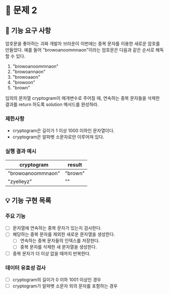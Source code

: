 # 📁 문제 2

## 🚀 기능 요구 사항

암호문을 좋아하는 괴짜 개발자 브라운이 이번에는 중복 문자를 이용한 새로운 암호를 만들었다. 예를 들어 "browoanoommnaon"이라는 암호문은 다음과 같은 순서로 해독할 수 있다.

1. "browoanoommnaon"
2. "browoannaon"
3. "browoaaon"
4. "browoon"
5. "brown"

임의의 문자열 cryptogram이 매개변수로 주어질 때, 연속하는 중복 문자들을 삭제한 결과를 return 하도록 solution 메서드를 완성하라.

### 제한사항

- cryptogram은 길이가 1 이상 1000 이하인 문자열이다.
- cryptogram은 알파벳 소문자로만 이루어져 있다.

### 실행 결과 예시

| cryptogram | result |
| --- | --- |
| "browoanoommnaon" | "brown" |
| "zyelleyz" | "" |

## 💡 기능 구현 목록

### 주요 기능
- [ ] 문자열에 연속하는 중복 문자가 있는지 검사한다.
- [ ] 해당하는 중복 문자를 제외한 새로운 문자열을 생성한다.
  - [ ] 연속하는 중복 문자들의 인덱스를 저장한다.
  - [ ] 중복 문자를 삭제한 새 문자열을 생성한다.
- [ ] 중복 문자가 더 이상 없을 때까지 반복한다.

### 데이터 유효성 검사
- [ ] cryptogram의 길이가 0 이하 1001 이상인 경우
- [ ] cryptogram가 알파벳 소문자 외의 문자를 포함하는 경우